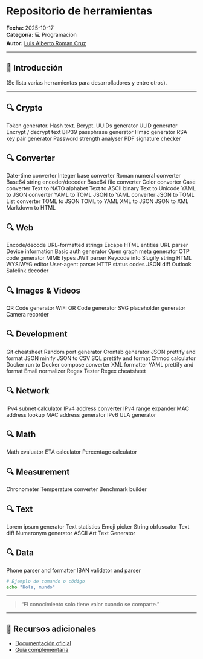 # Repositorio de herramientas

**Fecha:** 2025-10-17  
**Categoría:** 💻 Programación  
**Autor:** [Luis Alberto Roman Cruz](https://github.com/XXX0sio0XXX)

---

## 🧠 Introducción

(Se lista varias herramientas para desarrolladores y entre otros).

---

## 🔍 Crypto

Token generator.
Hash text.
Bcrypt.
UUIDs generator
ULID generator
Encrypt / decrypt text
BIP39 passphrase generator
Hmac generator
RSA key pair generator
Password strength analyser
PDF signature checker

## 🔍 Converter

Date-time converter
Integer base converter
Roman numeral converter
Base64 string encoder/decoder
Base64 file converter
Color converter
Case converter
Text to NATO alphabet
Text to ASCII binary
Text to Unicode
YAML to JSON converter
YAML to TOML
JSON to YAML converter
JSON to TOML
List converter
TOML to JSON
TOML to YAML
XML to JSON
JSON to XML
Markdown to HTML

## 🔍  Web

Encode/decode URL-formatted strings
Escape HTML entities
URL parser
Device information
Basic auth generator
Open graph meta generator
OTP code generator
MIME types
JWT parser
Keycode info
Slugify string
HTML WYSIWYG editor
User-agent parser
HTTP status codes
JSON diff
Outlook Safelink decoder

## 🔍  Images & Videos

QR Code generator
WiFi QR Code generator
SVG placeholder generator
Camera recorder

## 🔍  Development

Git cheatsheet
Random port generator
Crontab generator
JSON prettify and format
JSON minify
JSON to CSV
SQL prettify and format
Chmod calculator
Docker run to Docker compose converter
XML formatter
YAML prettify and format
Email normalizer
Regex Tester
Regex cheatsheet

## 🔍  Network

IPv4 subnet calculator
IPv4 address converter
IPv4 range expander
MAC address lookup
MAC address generator
IPv6 ULA generator

## 🔍  Math

Math evaluator
ETA calculator
Percentage calculator

## 🔍  Measurement

Chronometer
Temperature converter
Benchmark builder
## 🔍  Text

Lorem ipsum generator
Text statistics
Emoji picker
String obfuscator
Text diff
Numeronym generator
ASCII Art Text Generator

## 🔍  Data

Phone parser and formatter
IBAN validator and parser

```bash
# Ejemplo de comando o código
echo "Hola, mundo"
```

---

> “El conocimiento solo tiene valor cuando se comparte.”

---

## 🔗 Recursos adicionales

- [Documentación oficial](https://it-tools.tech/)
- [Guía complementaria](https://example.com)
